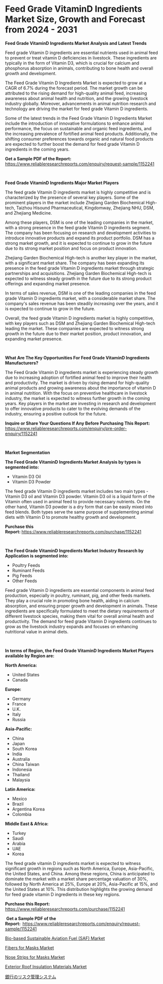 <p><h1>Feed Grade VitaminD Ingredients Market Size, Growth and Forecast from 2024 - 2031</h1></p><p><strong>Feed Grade VitaminD Ingredients Market Analysis and Latest Trends</strong></p>
<p><p>Feed grade Vitamin D ingredients are essential nutrients used in animal feed to prevent or treat vitamin D deficiencies in livestock. These ingredients are typically in the form of Vitamin D3, which is crucial for calcium and phosphorus absorption in animals, contributing to bone health and overall growth and development.</p><p>The Feed Grade Vitamin D Ingredients Market is expected to grow at a CAGR of 6.7% during the forecast period. The market growth can be attributed to the rising demand for high-quality animal feed, increasing awareness about animal health and nutrition, and the growing livestock industry globally. Moreover, advancements in animal nutrition research and technology are driving the market for feed grade Vitamin D ingredients.</p><p>Some of the latest trends in the Feed Grade Vitamin D Ingredients Market include the introduction of innovative formulations to enhance animal performance, the focus on sustainable and organic feed ingredients, and the increasing prevalence of fortified animal feed products. Additionally, the shifting consumer preferences towards organic and natural food products are expected to further boost the demand for feed grade Vitamin D ingredients in the coming years.</p></p>
<p><strong>Get a Sample PDF of the Report:&nbsp;</strong> <a href="https://www.reliableresearchreports.com/enquiry/request-sample/1152241">https://www.reliableresearchreports.com/enquiry/request-sample/1152241</a></p>
<p>&nbsp;</p>
<p><strong>Feed Grade VitaminD Ingredients Major Market Players</strong></p>
<p><p>The feed grade Vitamin D ingredients market is highly competitive and is characterized by the presence of several key players. Some of the prominent players in the market include Zhejiang Garden Biochemical High-tech, Taizhou Hisound Pharmaceutical, Kingdomway, Zhejiang NHU, DSM, and Zhejiang Medicine.</p><p>Among these players, DSM is one of the leading companies in the market, with a strong presence in the feed grade Vitamin D ingredients segment. The company has been focusing on research and development activities to introduce innovative products and expand its product portfolio. DSM has a strong market growth, and it is expected to continue to grow in the future due to its strong market position and focus on product innovation.</p><p>Zhejiang Garden Biochemical High-tech is another key player in the market, with a significant market share. The company has been expanding its presence in the feed grade Vitamin D ingredients market through strategic partnerships and acquisitions. Zhejiang Garden Biochemical High-tech is expected to witness steady growth in the future due to its strong product offerings and expanding market presence.</p><p>In terms of sales revenue, DSM is one of the leading companies in the feed grade Vitamin D ingredients market, with a considerable market share. The company's sales revenue has been steadily increasing over the years, and it is expected to continue to grow in the future.</p><p>Overall, the feed grade Vitamin D ingredients market is highly competitive, with key players such as DSM and Zhejiang Garden Biochemical High-tech leading the market. These companies are expected to witness strong growth in the future due to their market position, product innovation, and expanding market presence.</p></p>
<p>&nbsp;</p>
<p><strong>What Are The Key Opportunities For Feed Grade VitaminD Ingredients Manufacturers?</strong></p>
<p><p>The Feed Grade Vitamin D ingredients market is experiencing steady growth due to increasing adoption of fortified animal feed to improve their health and productivity. The market is driven by rising demand for high-quality animal products and growing awareness about the importance of vitamin D in animal nutrition. With the focus on preventive healthcare in livestock industry, the market is expected to witness further growth in the coming years. Key players in the market are investing in research and development to offer innovative products to cater to the evolving demands of the industry, ensuring a positive outlook for the future.</p></p>
<p><strong>Inquire or Share Your Questions If Any Before Purchasing This Report:</strong> <a href="https://www.reliableresearchreports.com/enquiry/pre-order-enquiry/1152241">https://www.reliableresearchreports.com/enquiry/pre-order-enquiry/1152241</a></p>
<p>&nbsp;</p>
<p><strong>Market Segmentation</strong></p>
<p><strong>The Feed Grade VitaminD Ingredients Market Analysis by types is segmented into:</strong></p>
<p><ul><li>Vitamin D3 Oil</li><li>Vitamin D3 Powder</li></ul></p>
<p><p>The feed grade Vitamin D ingredients market includes two main types - Vitamin D3 oil and Vitamin D3 powder. Vitamin D3 oil is a liquid form of the Vitamin often used in animal feed to provide necessary nutrients. On the other hand, Vitamin D3 powder is a dry form that can be easily mixed into feed blends. Both types serve the same purpose of supplementing animal diets with Vitamin D to promote healthy growth and development.</p></p>
<p><strong>Purchase this Report:&nbsp;</strong><a href="https://www.reliableresearchreports.com/purchase/1152241">https://www.reliableresearchreports.com/purchase/1152241</a></p>
<p>&nbsp;</p>
<p><strong>The Feed Grade VitaminD Ingredients Market Industry Research by Application is segmented into:</strong></p>
<p><ul><li>Poultry Feeds</li><li>Ruminant Feeds</li><li>Pig Feeds</li><li>Other Feeds</li></ul></p>
<p><p>Feed grade Vitamin D ingredients are essential components in animal feed production, especially in poultry, ruminant, pig, and other feeds markets. They play a crucial role in promoting bone health, aiding in calcium absorption, and ensuring proper growth and development in animals. These ingredients are specifically formulated to meet the dietary requirements of different livestock species, making them vital for overall animal health and productivity. The demand for feed grade Vitamin D ingredients continues to grow as the livestock industry expands and focuses on enhancing nutritional value in animal diets.</p></p>
<p>&nbsp;</p>
<p><strong>In terms of Region, the Feed Grade VitaminD Ingredients Market Players available by Region are:</strong></p>
<p>
    <p> <strong> North America: </strong>
        <ul>
            <li>United States</li>
            <li>Canada</li>
        </ul>
        </p> 
    <p> <strong> Europe: </strong>
        <ul>
            <li>Germany</li>
            <li>France</li>
            <li>U.K.</li>
            <li>Italy</li>
            <li>Russia</li>
        </ul>
        </p> 
    <p> <strong> Asia-Pacific: </strong>
        <ul>
            <li>China</li>
            <li>Japan</li>
            <li>South Korea</li>
            <li>India</li>
            <li>Australia</li>
            <li>China Taiwan</li>
            <li>Indonesia</li>
            <li>Thailand</li>
            <li>Malaysia</li>
        </ul>
        </p> 
    <p> <strong> Latin America: </strong>
        <ul>
            <li>Mexico</li>
            <li>Brazil</li>
            <li>Argentina Korea</li>
            <li>Colombia</li>
        </ul>
        </p> 
    <p> <strong> Middle East & Africa: </strong>
        <ul>
            <li>Turkey</li>
            <li>Saudi</li>
            <li>Arabia</li>
            <li>UAE</li>
            <li>Korea</li>
        </ul>
    </p>
    </p>
<p><p>The feed grade vitamin D ingredients market is expected to witness significant growth in regions such as North America, Europe, Asia-Pacific, the United States, and China. Among these regions, China is anticipated to dominate the market with a market share percentage valuation of 30%, followed by North America at 25%, Europe at 20%, Asia-Pacific at 15%, and the United States at 10%. This distribution highlights the growing demand for feed grade vitamin D ingredients in these key regions.</p></p>
<p><strong>Purchase this Report: </strong><a href="https://www.reliableresearchreports.com/purchase/1152241">https://www.reliableresearchreports.com/purchase/1152241</a></p>
<p>&nbsp;<strong>Get a Sample PDF of the Report:&nbsp;&nbsp;</strong><a href="https://www.reliableresearchreports.com/enquiry/request-sample/1152241">https://www.reliableresearchreports.com/enquiry/request-sample/1152241</a></p>
<p><strong></strong></p>
<p><p><a href="https://github.com/wwwkeltoum/Market-Research-Report-List-2/blob/main/bio-based-sustainable-aviation-fuel-saf-market.md">Bio-based Sustainable Aviation Fuel (SAF) Market</a></p><p><a href="https://issuu.com/reportprime-2/docs/fibers-for-masks-market-size-2030.pptx">Fibers for Masks Market</a></p><p><a href="https://issuu.com/reportprime-2/docs/nose-strips-for-masks-market-size-2030.pptx">Nose Strips for Masks Market</a></p><p><a href="https://github.com/gamblestampleyjenny50m5sl6/Market-Research-Report-List-1/blob/main/exterior-roof-insulation-materials-market.md">Exterior  Roof Insulation Materials Market</a></p><p><a href="https://github.com/vhemk0794148/Market-Research-Report-List-1/blob/main/64989731492.md">銀行のリスク管理システム</a></p></p>